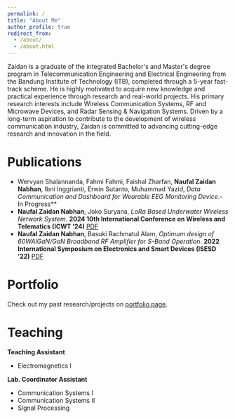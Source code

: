 ```yaml
---
permalink: /
title: "About Me"
author_profile: true
redirect_from: 
  - /about/
  - /about.html
---
```


Zaidan is a graduate of the integrated Bachelor's and Master's degree program in Telecommunication Engineering and Electrical Engineering from the Bandung Institute of Technology (ITB), completed through a 5-year fast-track scheme. He is highly motivated to acquire new knowledge and practical experience through research and real-world projects. His primary research interests include Wireless Communication Systems, RF and Microwave Devices, and Radar Sensing & Navigation Systems. Driven by a long-term aspiration to contribute to the development of wireless communication industry, Zaidan is committed to advancing cutting-edge research and innovation in the field.


# Publications
- Wervyan Shalannanda, Fahmi Fahmi, Faishal Zharfan, **Naufal Zaidan Nabhan**, Ibni Inggrianti, Erwin Sutanto, Muhammad Yazid, _Data Communication and Dashboard for Wearable EEG Monitoring Device_.- In Progress** 
- **Naufal Zaidan Nabhan**, Joko Suryana, _LoRa Based Underwater Wireless Network System_. **2024 10th International Conference on Wireless and Telematics (ICWT ’24)** [PDF](https://naufalzn.github.io/files/23223018_Naufal%20Zaidan%20Nabhan_Paper.pdf)
- **Naufal Zaidan Nabhan**, Basuki Rachmatul Alam, _Optimum design of 60WAlGaN/GaN Broadband RF Amplifier for S-Band Operation_. **2022 International Symposium on Electronics and Smart Devices (ISESD ’22)** [PDF](https://naufalzn.github.io/files/Design_broadband_60W_S_band_GaN_HEMT.pdf)

# Portfolio
Check out my past research/projects on [portfolio page](https://naufalzn.github.io/portfolio/).

# Teaching
**Teaching Assistant**
- Electromagnetics I
  
**Lab. Coordinator Assistant**
- Communication Systems I 
- Communication Systems II
- Signal Processing
